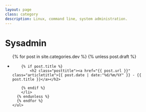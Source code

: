 ```yaml
---
layout: page
class: category
description: Linux, command line, system administration.
---
```

# Sysadmin


<ul id="posts">
      {% for post in site.categories.dev %}
      {% unless post.draft %}
        <li class="post">
      
        {% if post.title %}
            <h2 class="posttitle"><a href="{{ post.url }}" class="articletitle">{{ post.date | date:"%d/%m/%Y" }} - {{ post.title }}</a></h2>
            
        {% endif %}
        </li>
      {% endunless %}
      {% endfor %}
    </ul>